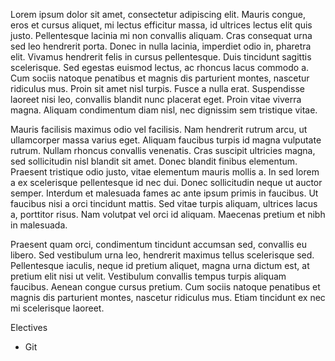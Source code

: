 Lorem ipsum dolor sit amet, consectetur adipiscing elit. Mauris congue, eros et cursus aliquet, mi lectus efficitur massa, id ultrices lectus elit quis justo. Pellentesque lacinia mi non convallis aliquam. Cras consequat urna sed leo hendrerit porta. Donec in nulla lacinia, imperdiet odio in, pharetra elit. Vivamus hendrerit felis in cursus pellentesque. Duis tincidunt sagittis scelerisque. Sed egestas euismod lectus, ac rhoncus lacus commodo a. Cum sociis natoque penatibus et magnis dis parturient montes, nascetur ridiculus mus. Proin sit amet nisl turpis. Fusce a nulla erat. Suspendisse laoreet nisi leo, convallis blandit nunc placerat eget. Proin vitae viverra magna. Aliquam condimentum diam nisl, nec dignissim sem tristique vitae.

Mauris facilisis maximus odio vel facilisis. Nam hendrerit rutrum arcu, ut ullamcorper massa varius eget. Aliquam faucibus turpis id magna vulputate rutrum. Nullam rhoncus convallis venenatis. Cras suscipit ultricies magna, sed sollicitudin nisl blandit sit amet. Donec blandit finibus elementum. Praesent tristique odio justo, vitae elementum mauris mollis a. In sed lorem a ex scelerisque pellentesque id nec dui. Donec sollicitudin neque ut auctor semper. Interdum et malesuada fames ac ante ipsum primis in faucibus. Ut faucibus nisi a orci tincidunt mattis. Sed vitae turpis aliquam, ultrices lacus a, porttitor risus. Nam volutpat vel orci id aliquam. Maecenas pretium et nibh in malesuada.

Praesent quam orci, condimentum tincidunt accumsan sed, convallis eu libero. Sed vestibulum urna leo, hendrerit maximus tellus scelerisque sed. Pellentesque iaculis, neque id pretium aliquet, magna urna dictum est, at pretium elit nisi ut velit. Vestibulum convallis tempus turpis aliquam faucibus. Aenean congue cursus pretium. Cum sociis natoque penatibus et magnis dis parturient montes, nascetur ridiculus mus. Etiam tincidunt ex nec mi scelerisque laoreet.

Electives

* Git
